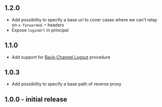 ## 1.2.0

* Add possibility to specify a base url to cover cases where we can't relay on `x-forwarded-*` headers
* Expose `loginUrl` in principal

## 1.1.0

* Add support for [Back-Channel Logout](https://openid.net/specs/openid-connect-backchannel-1_0.html) procedure

## 1.0.3

* Add possibility to specify a base path of reverse proxy

## 1.0.0 - initial release